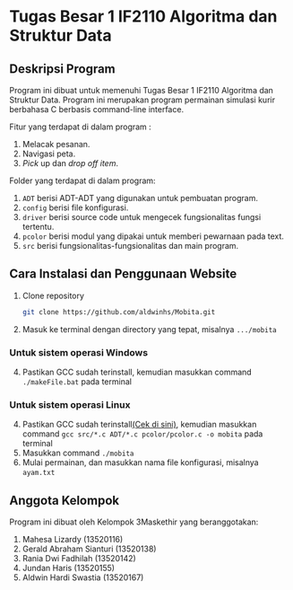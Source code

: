 # Tugas Besar 1 IF2110 Algoritma dan Struktur Data

## Deskripsi Program
Program ini dibuat untuk memenuhi Tugas Besar 1 IF2110 Algoritma dan Struktur Data. Program ini merupakan program permainan simulasi kurir berbahasa C berbasis command-line interface.

Fitur yang terdapat di dalam program :
1. Melacak pesanan.
2. Navigasi peta.
3. _Pick_ up dan _drop off item_.

Folder yang terdapat di dalam program:
1. `ADT` berisi ADT-ADT yang digunakan untuk pembuatan program.
2. `config` berisi file konfigurasi.
3. `driver` berisi source code untuk mengecek fungsionalitas fungsi tertentu.
4. `pcolor` berisi modul yang dipakai untuk memberi pewarnaan pada text.
5. `src` berisi fungsionalitas-fungsionalitas dan main program.

## Cara Instalasi dan Penggunaan Website
1. Clone repository
    ```bash
    git clone https://github.com/aldwinhs/Mobita.git
    ```
2. Masuk ke terminal dengan directory yang tepat, misalnya `.../mobita`
### Untuk sistem operasi Windows
4. Pastikan GCC sudah terinstall, kemudian masukkan command `./makeFile.bat` pada terminal
### Untuk sistem operasi Linux
4. Pastikan GCC sudah terinstall[(Cek di sini)](https://linuxize.com/post/how-to-install-gcc-compiler-on-ubuntu-18-04/), kemudian masukkan command `gcc src/*.c ADT/*.c pcolor/pcolor.c -o mobita` pada terminal
5. Masukkan command `./mobita`
6. Mulai permainan, dan masukkan nama file konfigurasi, misalnya `ayam.txt`

## Anggota Kelompok
Program ini dibuat oleh Kelompok 3Maskethir yang beranggotakan:
1. Mahesa Lizardy (13520116)
2. Gerald Abraham Sianturi (13520138)
3. Rania Dwi Fadhilah (13520142)
4. Jundan Haris (13520155)
5. Aldwin Hardi Swastia (13520167)
